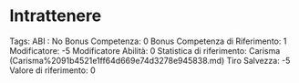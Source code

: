 # Intrattenere

Tags: ABI
: No
Bonus Competenza: 0
Bonus Competenza di Riferimento: 1
Modificatore: -5
Modificatore  Abilità: 0
Statistica di riferimento: Carisma (Carisma%2091b4521e1ff64d669e74d3278e945838.md)
Tiro Salvezza: -5
Valore di riferimento: 0